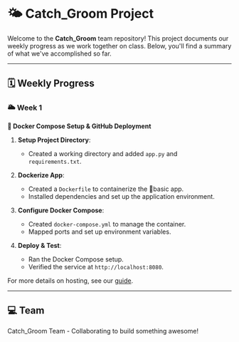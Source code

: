 # 🌤️ Catch_Groom Project

Welcome to the **Catch_Groom** team repository! This project documents our weekly progress as we work together on class. Below, you'll find a summary of what we've accomplished so far.

---


## 🗓️ Weekly Progress

### 🌥️ Week 1

**🐳 Docker Compose Setup & GitHub Deployment**

1. **Setup Project Directory**:
   - Created a working directory and added `app.py` and `requirements.txt`.

2. **Dockerize App**:
   - Created a `Dockerfile` to containerize the basic app.
   - Installed dependencies and set up the application environment.

3. **Configure Docker Compose**:
   - Created `docker-compose.yml` to manage the container.
   - Mapped ports and set up environment variables.

4. **Deploy & Test**:
   - Ran the Docker Compose setup.
   - Verified the service at `http://localhost:8080`.

For more details on hosting, see our [guide](https://www.notion.so/github-repository-5f7207012d684d13bd6d939f611a149e?pvs=21).

---

## 💻 Team

Catch_Groom Team - Collaborating to build something awesome!
